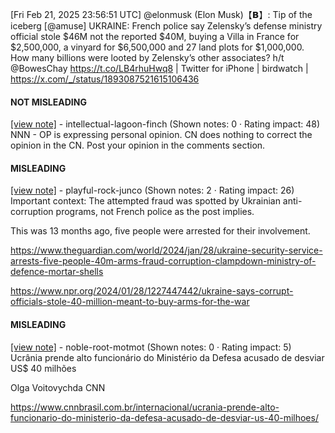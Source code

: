 [Fri Feb 21, 2025 23:56:51 UTC] @elonmusk (Elon Musk)【𝗕】: Tip of the iceberg [@amuse] UKRAINE: French police say Zelensky’s defense ministry official stole $46M not the reported $40M, buying a Villa in France for $2,500,000, a vinyard for $6,500,000 and 27 land plots for $1,000,000. How many billions were looted by Zelensky’s other associates?  h/t @BowesChay https://t.co/LB4rhuHwq8 | Twitter for iPhone | birdwatch | https://x.com/_/status/1893087521615106436

#### NOT MISLEADING

[[view note]](https://x.com/i/birdwatch/n/1893148819279487154) - intellectual-lagoon-finch (Shown notes: 0 · Rating impact: 48)
NNN - OP is expressing personal opinion. CN does nothing to correct the opinion in the CN. Post your opinion in the comments section. 

#### MISLEADING

[[view note]](https://x.com/i/birdwatch/n/1893205122018120032) - playful-rock-junco (Shown notes: 2 · Rating impact: 26)
Important context: The attempted fraud was spotted by Ukrainian anti-corruption programs, not French police as the post implies. 

This was 13 months ago, five people were arrested for their involvement. 

https://www.theguardian.com/world/2024/jan/28/ukraine-security-service-arrests-five-people-40m-arms-fraud-corruption-clampdown-ministry-of-defence-mortar-shells

https://www.npr.org/2024/01/28/1227447442/ukraine-says-corrupt-officials-stole-40-million-meant-to-buy-arms-for-the-war

#### MISLEADING

[[view note]](https://x.com/i/birdwatch/n/1893088766090203320) - noble-root-motmot (Shown notes: 0 · Rating impact: 5)
Ucrânia prende alto funcionário do Ministério da Defesa acusado de desviar US$ 40 milhões

Olga Voitovychda CNN

https://www.cnnbrasil.com.br/internacional/ucrania-prende-alto-funcionario-do-ministerio-da-defesa-acusado-de-desviar-us-40-milhoes/

